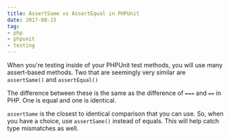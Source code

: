```yaml
---
title: AssertSame vs AssertEqual in PHPUnit
date: 2017-08-15
tag:
- php
- phpunit
- testing
---
```

When you're testing inside of your PHPUnit test methods, you will use many assert-based methods.  Two that are seemingly very similar are `assertSame()` and `assertEqual()`

<!--more-->

The difference between these is the same as the difference of `===` and `==` in PHP.  One is equal and one is identical.

`assertSame` is the closest to identical comparison that you can use.  So, when you have a choice, use `assertSame()` instead of equals.  This will help catch type mismatches as well.